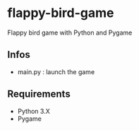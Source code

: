 # flappy-bird-game
Flappy bird game with Python and Pygame

## Infos
- main.py : launch the game

## Requirements
- Python 3.X
- Pygame
